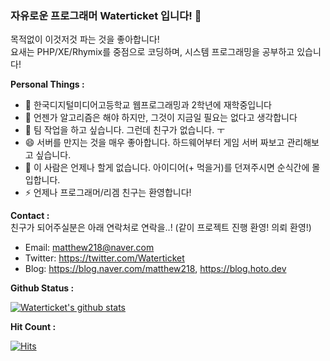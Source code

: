 ### 자유로운 프로그래머 Waterticket 입니다! 👋

목적없이 이것저것 파는 것을 좋아합니다!  
요새는 PHP/XE/Rhymix를 중점으로 코딩하며, 시스템 프로그래밍을 공부하고 있습니다!

**Personal Things :**
 - 💼 한국디지털미디어고등학교 웹프로그래밍과 2학년에 재학중입니다
 - 🤔 언젠가 알고리즘은 해야 하지만, 그것이 지금일 필요는 없다고 생각합니다
 - 👯 팀 작업을 하고 싶습니다. 그런데 친구가 없습니다. ㅜ
 - 😄 서버를 만지는 것을 매우 좋아합니다. 하드웨어부터 게임 서버 짜보고 관리해보고 싶습니다.
 - 💬 이 사람은 언제나 할게 없습니다. 아이디어(+ 먹을거)를 던져주시면 순식간에 몰입합니다.
 - ⚡ 언제나 프로그래머/리겜 친구는 환영합니다!
 
 
**Contact :**  
친구가 되어주실분은 아래 연락처로 연락을..! (같이 프로젝트 진행 환영! 의뢰 환영!)  
 - Email: matthew218@naver.com  
 - Twitter: https://twitter.com/Waterticket  
 - Blog: https://blog.naver.com/matthew218, https://blog.hoto.dev

 
**Github Status :** 

[![Waterticket's github stats](https://github-readme-stats.vercel.app/api?username=Waterticket&show_icons=true)](https://github.com/anuraghazra/github-readme-stats)


**Hit Count :**  

[![Hits](https://hits.seeyoufarm.com/api/count/incr/badge.svg?url=https%3A%2F%2Fgithub.com%2FWaterticket&count_bg=%237DB8FF&title_bg=%23555555&icon=&icon_color=%23FFFFFF&title=hits&edge_flat=true)](https://hits.seeyoufarm.com)

<!--
**Waterticket/Waterticket** is a ✨ _special_ ✨ repository because its `README.md` (this file) appears on your GitHub profile.

Here are some ideas to get you started:

- 🔭 I’m currently working on ...
- 🌱 I’m currently learning ...
- 👯 I’m looking to collaborate on ...
- 🤔 I’m looking for help with ...
- 💬 Ask me about ...
- 📫 How to reach me: ...
- 😄 Pronouns: ...
- ⚡ Fun fact: ...
-->
